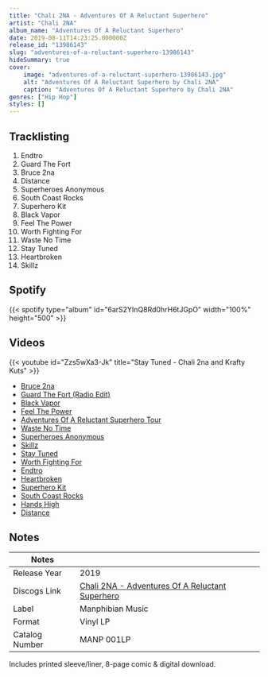 ```yaml
---
title: "Chali 2NA - Adventures Of A Reluctant Superhero"
artist: "Chali 2NA"
album_name: "Adventures Of A Reluctant Superhero"
date: 2019-08-11T14:23:25.000000Z
release_id: "13986143"
slug: "adventures-of-a-reluctant-superhero-13986143"
hideSummary: true
cover:
    image: "adventures-of-a-reluctant-superhero-13986143.jpg"
    alt: "Adventures Of A Reluctant Superhero by Chali 2NA"
    caption: "Adventures Of A Reluctant Superhero by Chali 2NA"
genres: ["Hip Hop"]
styles: []
---
```


## Tracklisting
1. Endtro
2. Guard The Fort 
3. Bruce 2na 
4. Distance
5. Superheroes Anonymous
6. South Coast Rocks
7. Superhero Kit
8. Black Vapor
9. Feel The Power
10. Worth Fighting For
11. Waste No Time
12. Stay Tuned
13. Heartbroken
14. Skillz


## Spotify
{{< spotify type="album" id="6arS2YInQ8Rd0hrH6tJGpO" width="100%" height="500" >}}



## Videos
{{< youtube id="Zzs5wXa3-Jk" title="Stay Tuned - Chali 2na and Krafty Kuts" >}}
- [Bruce 2na](https://www.youtube.com/watch?v=a9AcviLZ_nU)
- [Guard The Fort (Radio Edit)](https://www.youtube.com/watch?v=tjSkYsL8fvM)
- [Black Vapor](https://www.youtube.com/watch?v=oBo0xTEeovw)
- [Feel The Power](https://www.youtube.com/watch?v=EfI5n59BOLo)
- [Adventures Of A Reluctant Superhero Tour](https://www.youtube.com/watch?v=61hMphtfZpk)
- [Waste No Time](https://www.youtube.com/watch?v=hu1_Sk1VbOo)
- [Superheroes Anonymous](https://www.youtube.com/watch?v=kTpCD9T4Mm0)
- [Skillz](https://www.youtube.com/watch?v=i830SXYp2K8)
- [Stay Tuned](https://www.youtube.com/watch?v=FB_Khmmissw)
- [Worth Fighting For](https://www.youtube.com/watch?v=1mkFwgm-Ab8)
- [Endtro](https://www.youtube.com/watch?v=YWVZJaRaCHM)
- [Heartbroken](https://www.youtube.com/watch?v=PWJllBk6Hvw)
- [Superhero Kit](https://www.youtube.com/watch?v=LLtMYPjAit4)
- [South Coast Rocks](https://www.youtube.com/watch?v=iX_6onkjLEk)
- [Hands High](https://www.youtube.com/watch?v=c9JFNWYp9Lo)
- [Distance](https://www.youtube.com/watch?v=qi0unYZA5Fg)

## Notes
| Notes          |             |
| ---------------| ----------- |
| Release Year   | 2019 |
| Discogs Link   | [Chali 2NA - Adventures Of A Reluctant Superhero](https://www.discogs.com/release/13986143-Chali-2NA-Krafty-Kuts-Adventures-Of-A-Reluctant-Superhero) |
| Label          | Manphibian Music |
| Format         | Vinyl LP |
| Catalog Number | MANP 001LP |

Includes printed sleeve/liner, 8-page comic & digital download.

